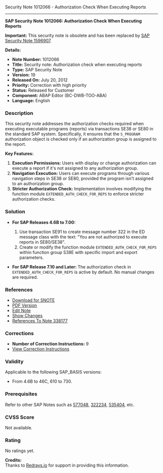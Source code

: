 Security Note 1012066 - Authorization Check When Executing Reports

---

**SAP Security Note 1012066: Authorization Check When Executing Reports**

**Important:** This security note is obsolete and has been replaced by [SAP Security Note 1596907](https://me.sap.com/notes/1596907).

**Details:**

- **Note Number:** 1012066
- **Title:** Security note: Authorization check when executing reports
- **Type:** SAP Security Note
- **Version:** 19
- **Released On:** July 20, 2012
- **Priority:** Correction with high priority
- **Status:** Released for Customer
- **Component:** ABAP Editor (BC-DWB-TOO-ABA)
- **Language:** English

### Description

This security note addresses the authorization checks required when executing executable programs (reports) via transactions SE38 or SE80 in the standard SAP system. Specifically, it ensures that the `S_PROGRAM` authorization object is checked only if an authorization group is assigned to the report.

**Key Features:**
1. **Execution Permissions:** Users with display or change authorization can execute a report if it's not assigned to any authorization group.
2. **Navigation Execution:** Users can execute programs through various navigation steps in SE38 or SE80, provided the program isn't assigned to an authorization group.
3. **Stricter Authorization Check:** Implementation involves modifying the function module `EXTENDED_AUTH_CHECK_FOR_REPS` to enforce stricter authorization checks.

### Solution

- **For SAP Releases 4.6B to 7.00:**
  1. Use transaction SE91 to create message number 322 in the ED message class with the text: "You are not authorized to execute reports in SE80/SE38".
  2. Create or modify the function module `EXTENDED_AUTH_CHECK_FOR_REPS` within function group S38E with specific import and export parameters.

- **For SAP Release 7.10 and Later:**
  The authorization check in `EXTENDED_AUTH_CHECK_FOR_REPS` is active by default. No manual changes are required.

### References

- [Download for SNOTE](https://notesdownloads.sap.com/note/0040000006033832017)
- [PDF Version](https://userapps.support.sap.com/sap/support/sfm/notes/print/0001012066?language=en-US&token=DDCA635483EE89C1D92B461A984CB9AE)
- [Edit Note](https://me.sap.com/sap/support/notes/edit/0001012066)
- [Show Changes](https://me.sap.com/notesLatestChanges/0001012066/E/diff)
- [References To Note 338177](https://me.sap.com/notes/338177)

### Corrections

- **Number of Correction Instructions:** 9
- [View Correction Instructions](https://me.sap.com/corrins/0001012066/41)

### Validity

Applicable to the following SAP_BASIS versions:

- From 4.6B to 46C, 610 to 730.

### Prerequisites

Refer to other SAP Notes such as [577048](https://me.sap.com/notes/577048), [322234](https://me.sap.com/notes/322234), [535404](https://me.sap.com/notes/535404), etc.

### CVSS Score

Not available.

### Rating

No ratings yet.

**Credits:**  
Thanks to [Redrays.io](https://redrays.io) for support in providing this information.